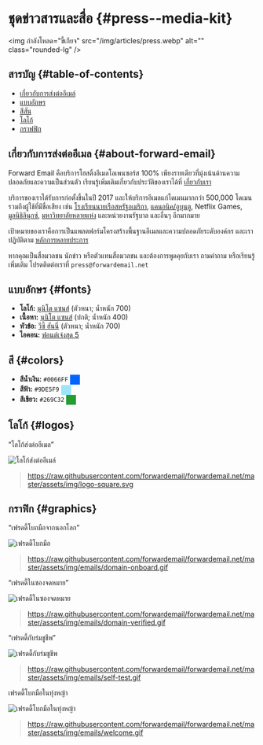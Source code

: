 # ชุดข่าวสารและสื่อ {#press--media-kit}

<img กำลังโหลด="ขี้เกียจ" src="/img/articles/press.webp" alt="" class="rounded-lg" />

## สารบัญ {#table-of-contents}

* [เกี่ยวกับการส่งต่ออีเมล์](#about-forward-email)
* [แบบอักษร](#fonts)
* [สีสัน](#colors)
* [โลโก้](#logos)
* [กราฟฟิก](#graphics)

## เกี่ยวกับการส่งต่ออีเมล {#about-forward-email}

Forward Email คือบริการโฮสติ้งอีเมลโอเพนซอร์ส 100% เพียงรายเดียวที่มุ่งเน้นด้านความปลอดภัยและความเป็นส่วนตัว เรียนรู้เพิ่มเติมเกี่ยวกับประวัติของเราได้ที่ [เกี่ยวกับเรา](/about)

บริการของเราได้รับการก่อตั้งขึ้นในปี 2017 และให้บริการอีเมลแก่โดเมนมากกว่า 500,000 โดเมน รวมถึงผู้ใช้ที่มีชื่อเสียง เช่น [โรงเรียนนายเรือสหรัฐอเมริกา](/blog/docs/federal-government-email-service-section-889-compliant), [แคนอนิค/อูบุนตู](/blog/docs/canonical-ubuntu-email-enterprise-case-study), Netflix Games, [มูลนิธิลินุกซ์](/blog/docs/linux-foundation-email-enterprise-case-study), [มหาวิทยาลัยหลายแห่ง](/blog/docs/alumni-email-forwarding-university-case-study) และหน่วยงานรัฐบาล และอื่นๆ อีกมากมาย

เป้าหมายของเราคือการเป็นแพลตฟอร์มโครงสร้างพื้นฐานอีเมลและความปลอดภัยระดับองค์กร และเราปฏิบัติตาม [หลักการหลายประการ](https://forwardemail.net/blog/docs/best-quantum-safe-encrypted-email-service#principles)

หากคุณเป็นสื่อมวลชน นักข่าว หรือตัวแทนสื่อมวลชน และต้องการพูดคุยกับเรา ถามคำถาม หรือเรียนรู้เพิ่มเติม โปรดติดต่อเราที่ `press@forwardemail.net`

## แบบอักษร {#fonts}

* **โลโก้:** [นุนิโต แซนส์](https://fonts.google.com/specimen/Nunito+Sans) (ตัวหนา; น้ำหนัก 700)
* **เนื้อหา:** [นุนิโต แซนส์](https://fonts.google.com/specimen/Nunito+Sans) (ปกติ; น้ำหนัก 400)
* **หัวข้อ:** [วีซี ฮันนี่](https://verycoolstudio.com/typefaces/honey) (ตัวหนา; น้ำหนัก 700)
* **ไอคอน:** [ฟอนต์เจ๋งสุด 5](https://fontawesome.com/)

## สี {#colors}

* **สีน้ำเงิน:** `#0066FF` <span style="vertical-align:middle;display:inline-block;padding:10px;background:#0066FF;"></span>
* **สีฟ้า:** `#9DE5F9` <span style="vertical-align:middle;display:inline-block;padding:10px;background:#9DE5F9;"></span>
* **สีเขียว:** `#269C32` <span style="vertical-align:middle;display:inline-block;padding:10px;background:#269C32;"></span>

## โลโก้ {#logos}

“โลโก้ส่งต่ออีเมล”

![โลโก้ส่งต่ออีเมล์](https://raw.githubusercontent.com/forwardemail/forwardemail.net/master/assets/img/logo-square.svg)

> <https://raw.githubusercontent.com/forwardemail/forwardemail.net/master/assets/img/logo-square.svg>

## กราฟิก {#graphics}

“เฟรดดี้โบกมือจากนอกโลก”

![เฟรดดี้โบกมือ](https://raw.githubusercontent.com/forwardemail/forwardemail.net/master/assets/img/emails/domain-onboard.gif)

> <https://raw.githubusercontent.com/forwardemail/forwardemail.net/master/assets/img/emails/domain-onboard.gif>

“เฟรดดี้ในซองจดหมาย”

![เฟรดดี้ในซองจดหมาย](https://raw.githubusercontent.com/forwardemail/forwardemail.net/master/assets/img/emails/domain-verified.gif)

> <https://raw.githubusercontent.com/forwardemail/forwardemail.net/master/assets/img/emails/domain-verified.gif>

“เฟรดดี้กับร่มชูชีพ”

![เฟรดดี้กับร่มชูชีพ](https://raw.githubusercontent.com/forwardemail/forwardemail.net/master/assets/img/emails/self-test.gif)

> <https://raw.githubusercontent.com/forwardemail/forwardemail.net/master/assets/img/emails/self-test.gif>

เฟรดดี้โบกมือในทุ่งหญ้า

![เฟรดดี้โบกมือในทุ่งหญ้า](https://raw.githubusercontent.com/forwardemail/forwardemail.net/master/assets/img/emails/welcome.gif)

> <https://raw.githubusercontent.com/forwardemail/forwardemail.net/master/assets/img/emails/welcome.gif>